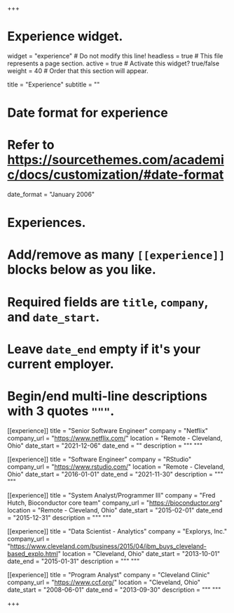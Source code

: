 +++
# Experience widget.
widget = "experience"  # Do not modify this line!
headless = true  # This file represents a page section.
active = true # Activate this widget? true/false
weight = 40  # Order that this section will appear.

title = "Experience"
subtitle = ""

# Date format for experience
#   Refer to https://sourcethemes.com/academic/docs/customization/#date-format
date_format = "January 2006"

# Experiences.
#   Add/remove as many `[[experience]]` blocks below as you like.
#   Required fields are `title`, `company`, and `date_start`.
#   Leave `date_end` empty if it's your current employer.
#   Begin/end multi-line descriptions with 3 quotes `"""`.

[[experience]]
  title = "Senior Software Engineer"
  company = "Netflix"
  company_url = "https://www.netflix.com/"
  location = "Remote - Cleveland, Ohio"
  date_start = "2021-12-06"
  date_end = ""
  description = """ """

[[experience]]
  title = "Software Engineer"
  company = "RStudio"
  company_url = "https://www.rstudio.com/"
  location = "Remote - Cleveland, Ohio"
  date_start = "2016-01-01"
  date_end = "2021-11-30"
  description = """ """

[[experience]]
  title = "System Analyst/Programmer III"
  company = "Fred Hutch, Bioconductor core team"
  company_url = "https://bioconductor.org"
  location = "Remote - Cleveland, Ohio"
  date_start = "2015-02-01"
  date_end = "2015-12-31"
  description = """ """
  
[[experience]]
  title = "Data Scientist - Analytics"
  company = "Explorys, Inc."
  company_url = "https://www.cleveland.com/business/2015/04/ibm_buys_cleveland-based_explo.html"
  location = "Cleveland, Ohio"
  date_start = "2013-10-01"
  date_end = "2015-01-31"
  description = """ """

[[experience]]
  title = "Program Analyst"
  company = "Cleveland Clinic"
  company_url = "https://www.ccf.org/"
  location = "Cleveland, Ohio"
  date_start = "2008-06-01"
  date_end = "2013-09-30"
  description = """ """

+++
